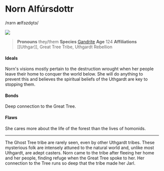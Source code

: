 # Norn Alfúrsdottr
/nɜrn ælfɜzdo̞tɜ/

![](norn-alfursdottr.png)

> **Pronouns** they/them
> **Species** [Gandrite](../../species/godtouched/gandrite)
> **Age** 124
> **Affiliations** [[Uthgar]], Great Tree Tribe, Uthgardt Rebellion

#### Ideals
Norn's visions mostly pertain to the destruction wrought when her people leave their home to conquer the world below. She will do anything to prevent this and believes the spiritual beliefs of the Uthgardt are key to stopping them.

#### Bonds
Deep connection to the Great Tree.

#### Flaws
She cares more about the life of the forest than the lives of homonids.

---

The Ghost Tree tribe are rarely seen, even by other Uthgardt tribes. These mysterious folk are intensely attuned to the natural world and, unlike most Uthgardt, are adept casters. Norn came to the tribe after fleeing her home and her people, finding refuge when the Great Tree spoke to her. Her connection to the Tree runs so deep that the tribe made her Jarl.